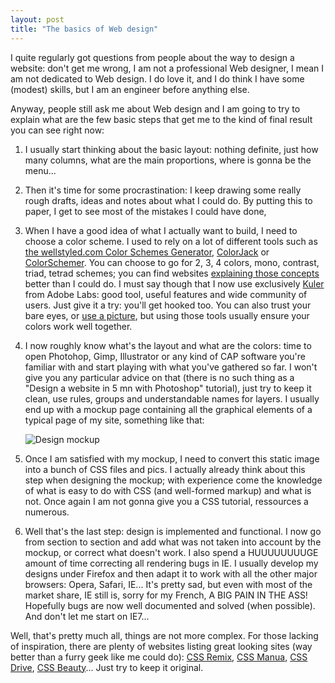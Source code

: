```yaml
---
layout: post
title: "The basics of Web design"
---
```


I quite regularly got questions from people about the way to design a website: don't get me wrong, I am not a professional Web designer, I mean I am not dedicated to Web design. I do love it, and I do think I have some (modest) skills, but I am an engineer before anything else.

Anyway, people still ask me about Web design and I am going to try to explain what are the few basic steps that get me to the kind of final result you can see right now:

1. I usually start thinking about the basic layout: nothing definite, just how many columns, what are the main proportions, where is gonna be the menu...
1. Then it's time for some procrastination: I keep drawing some really rough drafts, ideas and notes about what I could do. By putting this to paper, I get to see most of the mistakes I could have done,
1. When I have a good idea of what I actually want to build, I need to choose a color scheme. I used to rely on a lot of different tools such as [the wellstyled.com Color Schemes Generator](http://www.wellstyled.com/tools/colorscheme2/index-en.html), [ColorJack](http://www.colorjack.com/) or [ColorSchemer](http://www.colorschemer.com/online.html). You can choose to go for 2, 3, 4 colors, mono, contrast, triad, tetrad schemes; you can find websites [explaining those concepts](http://en.wikipedia.org/wiki/Color_scheme) better than I could do. I must say though that I now use exclusively [Kuler](http://kuler.adobe.com) from Adobe Labs: good tool, useful features and wide community of users. Just give it a try: you'll get hooked too. You can also trust your bare eyes, or [use a picture](http://www.colr.org), but using those tools usually ensure your colors work well together.
1. I now roughly know what's the layout and what are the colors: time to open Photohop, Gimp, Illustrator or any kind of CAP software you're familiar with and start playing with what you've gathered so far. I won't give you any particular advice on that (there is no such thing as a "Design a website in 5 mn with Photoshop" tutorial), just try to keep it clean, use rules, groups and understandable names for layers. I usually end up with a mockup page containing all the graphical elements of a typical page of my site, something like that:

    ![Design mockup](http://teddy.fr/files/teddy_mockup.jpg)

1. Once I am satisfied with my mockup, I need to convert this static image into a bunch of CSS files and pics. I actually already think about this step when designing the mockup; with experience come the knowledge of what is easy to do with CSS (and well-formed markup) and what is not. Once again I am not gonna give you a CSS tutorial, ressources a numerous.
1. Well that's the last step: design is implemented and functional. I now go from section to section and add what was not taken into account by the mockup, or correct what doesn't work. I also spend a HUUUUUUUUGE amount of time correcting all rendering bugs in IE. I usually develop my designs under Firefox and then adapt it to work with all the other major browsers: Opera, Safari, IE... It's pretty sad, but even with most of the market share, IE still is, sorry for my French, A BIG PAIN IN THE ASS! Hopefully bugs are now well documented and solved (when possible). And don't let me start on IE7...

Well, that's pretty much all, things are not more complex. For those lacking of inspiration, there are plenty of websites listing great looking sites (way better than a furry geek like me could do): [CSS Remix](http://www.cssremix.com/), [CSS Manua](http://cssmania.com/), [CSS Drive](http://www.cssdrive.com/), [CSS Beauty](http://www.cssbeauty.com/)... Just try to keep it original.